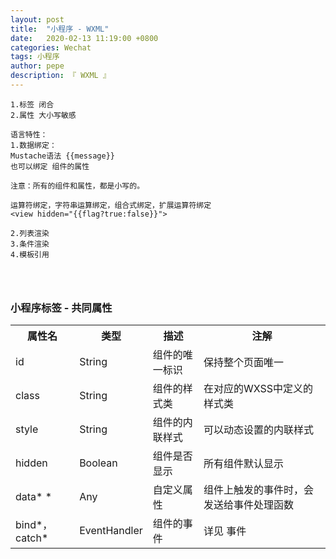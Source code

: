 ```yaml
---
layout: post
title:  "小程序 - WXML"
date:   2020-02-13 11:19:00 +0800
categories: Wechat
tags: 小程序
author: pepe
description: 『 WXML 』
---
```


```
1.标签 闭合
2.属性 大小写敏感

语言特性：
1.数据绑定：
Mustache语法 {{message}}
也可以绑定 组件的属性

注意：所有的组件和属性，都是小写的。

运算符绑定，字符串运算绑定，组合式绑定，扩展运算符绑定
<view hidden="{{flag?true:false}}">

2.列表渲染
3.条件渲染
4.模板引用




```

### **小程序标签 - 共同属性**
<table>
<tbody>
    <tr>
        <th>属性名</th><th>类型</th><th>描述</th><th>注解</th>
    </tr>
    <tr>
        <td>id</td><td>String</td><td>组件的唯一标识</td><td>保持整个页面唯一</td>
    </tr>
    <tr>
        <td>class</td><td>String</td><td>组件的样式类</td><td>在对应的WXSS中定义的样式类</td>
    </tr>
	<tr>
        <td>style</td><td>String</td><td>组件的内联样式</td><td>可以动态设置的内联样式</td>
    </tr>
	<tr>
        <td>hidden</td><td>Boolean</td><td>组件是否显示</td><td>所有组件默认显示</td>
    </tr>
	<tr>
        <td>data* *</td><td>Any</td><td>自定义属性</td><td>组件上触发的事件时，会发送给事件处理函数</td>
    </tr>
	<tr>
        <td>bind*，catch* </td><td>EventHandler</td><td>组件的事件</td><td>详见 事件</td>
    </tr>
</tbody>
</table>












